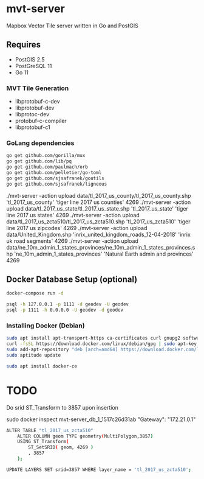 # mvt-server
Mapbox Vector Tile server written in Go and PostGIS

## Requires
 - PostGIS 2.5
 - PostGreSQL 11
 - Go 11

### MVT Tile Generation
 - libprotobuf-c-dev
 - libprotobuf-dev
 - libprotoc-dev
 - protobuf-c-compiler
 - libprotobuf-c1

### GoLang dependencies
```bash
go get github.com/gorilla/mux
go get github.com/lib/pq
go get github.com/paulmach/orb
go get github.com/pelletier/go-toml
go get github.com/sjsafranek/goutils
go get github.com/sjsafranek/ligneous
```


./mvt-server -action upload data/tl_2017_us_county/tl_2017_us_county.shp 'tl_2017_us_county' 'tiger line 2017 us counties' 4269
./mvt-server -action upload data/tl_2017_us_state/tl_2017_us_state.shp 'tl_2017_us_state' 'tiger line 2017 us states' 4269
./mvt-server -action upload data/tl_2017_us_zcta510/tl_2017_us_zcta510.shp 'tl_2017_us_zcta510' 'tiger line 2017 us zipcodes' 4269
./mvt-server -action upload data/United_Kingdom.shp 'inrix_united_kingdom_roads_12-04-2018' 'inrix uk road segments' 4269
./mvt-server -action upload data/ne_10m_admin_1_states_provinces/ne_10m_admin_1_states_provinces.shp 'ne_10m_admin_1_states_provinces' 'Natural Earth admin and provinces' 4269


## Docker Database Setup (optional)
```bash
docker-compose run -d

psql -h 127.0.0.1 -p 1111 -d geodev -U geodev
psql -p 1111 -h 0.0.0.0 -U geodev -d geodev
```

### Installing Docker (Debian)
```bash
sudo apt install apt-transport-https ca-certificates curl gnupg2 software-properties-common
curl -fsSL https://download.docker.com/linux/debian/gpg | sudo apt-key add -
sudo add-apt-repository "deb [arch=amd64] https://download.docker.com/linux/debian $(lsb_release -cs) stable"
sudo aptitude update

sudo apt install docker-ce
```


# TODO
Do srid ST_Transform to 3857 upon insertion



sudo docker inspect mvt-server_db_1_1517c26d31ab
"Gateway": "172.21.0.1"


```bash
ALTER TABLE "tl_2017_us_zcta510"
    ALTER COLUMN geom TYPE geometry(MultiPolygon,3857)
    USING ST_Transform(
        ST_SetSRID( geom, 4269 )
        , 3857
    );

UPDATE LAYERS SET srid=3857 WHERE layer_name = 'tl_2017_us_zcta510';
```
